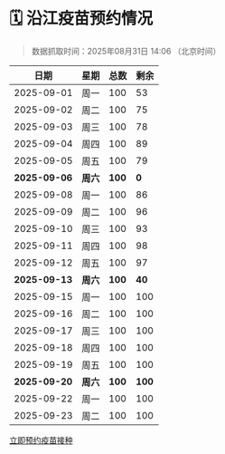 # 🗓️ 沿江疫苗预约情况

> 数据抓取时间：2025年08月31日 14:06 （北京时间）

| 日期 | 星期 | 总数 | 剩余 |
|------|------|------|------|
| 2025-09-01 | 周一 | 100 | 53 |
| 2025-09-02 | 周二 | 100 | 75 |
| 2025-09-03 | 周三 | 100 | 78 |
| 2025-09-04 | 周四 | 100 | 89 |
| 2025-09-05 | 周五 | 100 | 79 |
| **2025-09-06** | **周六** | **100** | **0** |
| 2025-09-08 | 周一 | 100 | 86 |
| 2025-09-09 | 周二 | 100 | 96 |
| 2025-09-10 | 周三 | 100 | 93 |
| 2025-09-11 | 周四 | 100 | 98 |
| 2025-09-12 | 周五 | 100 | 97 |
| **2025-09-13** | **周六** | **100** | **40** |
| 2025-09-15 | 周一 | 100 | 100 |
| 2025-09-16 | 周二 | 100 | 100 |
| 2025-09-17 | 周三 | 100 | 100 |
| 2025-09-18 | 周四 | 100 | 100 |
| 2025-09-19 | 周五 | 100 | 100 |
| **2025-09-20** | **周六** | **100** | **100** |
| 2025-09-22 | 周一 | 100 | 100 |
| 2025-09-23 | 周二 | 100 | 100 |


<div class="button-container">
<a class="btn" href="http://yfzweb.ishequ.net/#/login" target="_blank">立即预约疫苗接种</a>
</div>
